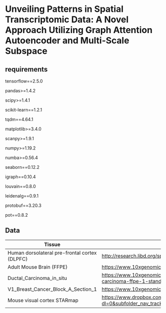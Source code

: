 # Unveiling Patterns in Spatial Transcriptomic Data: A Novel Approach Utilizing Graph Attention Autoencoder and Multi-Scale Subspace
## requirements
tensorflow==2.5.0

pandas>=1.4.2

scipy>=1.4.1

scikit-learn==1.2.1

tqdm==4.64.1

matplotlib>=3.4.0

scanpy>=1.9.1

numpy>=1.19.2

numba>=0.56.4

seaborn==0.12.2

igraph==0.10.4

louvain==0.8.0

leidenalg==0.9.1

protobuf==3.20.3

pot==0.8.2

## Data

| Tissue                                        |                                                              |      |
| --------------------------------------------- | ------------------------------------------------------------ | ---- |
| Human dorsolateral pre-frontal cortex (DLPFC) | http://research.libd.org/spatialLIBD/                        |      |
| Adult Mouse Brain (FFPE)                      | https://www.10xgenomics.com/resources/datasets/adult-mouse-brain-ffpe-1-standard-1-3-0 |      |
| Ductal_Carcinoma_in_situ                      | https://www.10xgenomics.com/resources/datasets/human-breast-cancer-ductal-carcinoma-in-situ-invasive-carcinoma-ffpe-1-standard-1-3-0 |      |
| V1_Breast_Cancer_Block_A_Section_1            | https://www.10xgenomics.com/resources/datasets/human-breast-cancer-block-a-section-1-1-standard-1-1-0 |      |
| Mouse visual cortex STARmap                   | https://www.dropbox.com/sh/f7ebheru1lbz91s/AADm6D54GSEFXB1feRy6OSASa/visual_1020/20180505_BY3_1kgenes?dl=0&subfolder_nav_tracking=1  |      |

